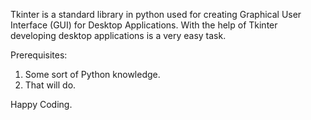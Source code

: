 Tkinter is a standard library in python used for creating Graphical User Interface (GUI) for Desktop Applications. 
With the help of Tkinter developing desktop applications is a very easy task.

Prerequisites:
1) Some sort of Python knowledge.
2) That will do. 

Happy Coding.
